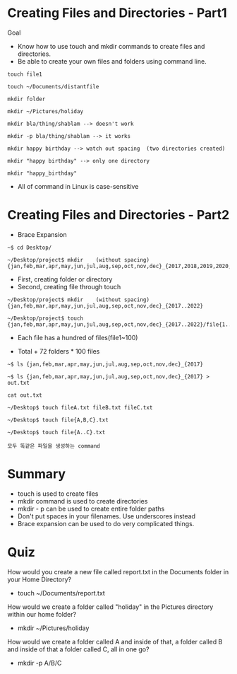 # Creating Files and Directories - Part1

Goal

- Know how to use touch and mkdir commands to create files and directories.
- Be able to create your own files and folders using command line.

```linux
touch file1

touch ~/Documents/distantfile

mkdir folder 

mkdir ~/Pictures/holiday

mkdir bla/thing/shablam --> doesn't work

mkdir -p bla/thing/shablam --> it works

mkdir happy birthday --> watch out spacing  (two directories created)

mkdir "happy birthday" --> only one directory

mkdir "happy_birthday" 
```

- All of command in Linux is case-sensitive



# Creating Files and Directories - Part2

- Brace Expansion

```linux
~$ cd Desktop/

~/Desktop/project$ mkdir    (without spacing){jan,feb,mar,apr,may,jun,jul,aug,sep,oct,nov,dec}_{2017,2018,2019,2020,2021,2022}

```

- First, creating folder or directory
- Second, creating file through touch

```linux
~/Desktop/project$ mkdir    (without spacing){jan,feb,mar,apr,may,jun,jul,aug,sep,oct,nov,dec}_{2017..2022}

~/Desktop/project$ touch {jan,feb,mar,apr,may,jun,jul,aug,sep,oct,nov,dec}_{2017..2022}/file{1..100}

```

- Each file has a hundred of files(file1~100)

- Total + 72 folders * 100 files

```linux
~$ ls {jan,feb,mar,apr,may,jun,jul,aug,sep,oct,nov,dec}_{2017}

~$ ls {jan,feb,mar,apr,may,jun,jul,aug,sep,oct,nov,dec}_{2017} > out.txt

cat out.txt
```



```linux
~/Desktop$ touch fileA.txt fileB.txt fileC.txt

~/Desktop$ touch file{A,B,C}.txt

~/Desktop$ touch file{A..C}.txt

모두 똑같은 파일을 생성하는 command
```

# Summary

- touch is used to create files
- mkdir command is used to create directories
- mkdir - p can be used to create entire folder paths
- Don't put spaces in your filenames. Use underscores instead
- Brace expansion can be used to do very complicated things.





# Quiz

How would you create a new file called report.txt in the Documents folder in your Home Directory? 

- touch ~/Documents/report.txt
  

How would we create a folder called "holiday" in the Pictures directory within our home folder?

- mkdir ~/Pictures/holiday

     

How would we create a folder called A and inside of that, a folder called B and inside of that a folder called C, all in one go?

- mkdir -p A/B/C
  









